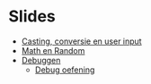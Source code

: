 # Slides 

* [Casting, conversie en user input](../_SLIDES/DEEL1/H3/5_casting_conversie_en_input_user.pptx)
* [Math en Random](../_SLIDES/DEEL1/H2/6_math.pptx)
* [Debuggen](../_SLIDES/DEEL1/H2/7_Debuggen.pptx)
  * [Debug oefening](../_SLIDES/DEEL1/H2/Bugs.zip)
